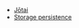 - [Jōtai](https://github.com/pmndrs/jotai)
- [Storage persistence](https://codesandbox.io/u/sandren)

